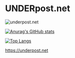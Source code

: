 # UNDERpost.net


![underpost.net](https://underpost.net/underpost-social.jpg)


[![Anurag's GitHub stats](https://github-readme-stats.vercel.app/api?username=underpostnet&show_icons=true&theme=dark)](https://github.com/anuraghazra/github-readme-stats)


[![Top Langs](https://github-readme-stats.vercel.app/api/top-langs/?username=underpostnet&theme=dark&layout=compact)](https://github.com/anuraghazra/github-readme-stats)


https://underpost.net
